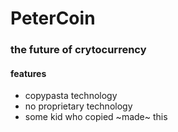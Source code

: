 # PeterCoin

### **the future of crytocurrency**

#### features
+ copypasta technology
+ no proprietary technology
+ some kid who copied ~made~ this
